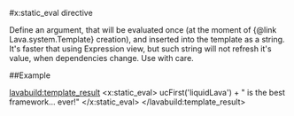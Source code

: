 
#x:static_eval directive

<script type="lavabuild/eval">result = global.LavaBuild.generateDirectiveInfoBox('static_eval');</script>

Define an argument, that will be evaluated once (at the moment of {@link Lava.system.Template} creation),
and inserted into the template as a string.
It's faster that using Expression view, but such string will not refresh it's value, when dependencies change. Use with care.

##Example

<lavabuild:template_result>
<x:static_eval>
	ucFirst('liquidLava') + " is the best framework... ever!"
</x:static_eval>
</lavabuild:template_result>
